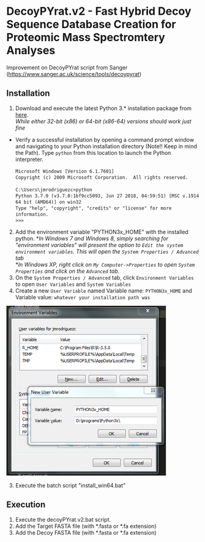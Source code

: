 # DecoyPYrat.v2 - Fast Hybrid Decoy Sequence Database Creation for Proteomic Mass Spectromtery Analyses

Improvement on DecoyPYrat script from Sanger (https://www.sanger.ac.uk/science/tools/decoypyrat)

## Installation

1. Download and execute the latest Python 3.* installation package from [here](https://www.python.org/downloads/windows/).  
_While either 32-bit (x86) or 64-bit (x86-64) versions should work just fine_
* Verify a successful installation by opening a command prompt window and navigating to your Python installation directory (Note!! Keep in mind the Path).  Type `python` from this location to launch the Python interpreter.

    ```
    Microsoft Windows [Version 6.1.7601]
    Copyright (c) 2009 Microsoft Corporation.  All rights reserved.

    C:\Users\jmrodriguezc>python
    Python 3.7.0 (v3.7.0:1bf9cc5093, Jun 27 2018, 04:59:51) [MSC v.1914 64 bit (AMD64)] on win32
    Type "help", "copyright", "credits" or "license" for more information.
    >>>
    ```

2. Add the environment variable "PYTHON3x_HOME" with the installed python.
*_In Windows 7 and Windows 8, simply searching for "environment variables" will present the option to `Edit the system environment variables`. This will open the `System Properties / Advanced` tab_  
*_In Windows XP, right click on `My Computer->Properties` to open `System Properties` and click on the `Advanced` tab._  
 1. On the `System Properties / Advanced` tab, click `Environment Variables` to open `User Variables` and `System Variables`
 2. Create a new `User Variable` named Variable name: `PYTHON3x_HOME` and  Variable value: `whatever your installation path was`

![](venv_win64/add_env.png)

3. Execute the batch script "install_win64.bat"


## Execution
1. Execute the decoyPYrat.v2.bat script.
2. Add the Target FASTA file (with *.fasta or *.fa extension)
2. Add the Decoy FASTA file (with *.fasta or *.fa extension)


